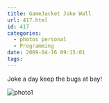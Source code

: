 ```yaml
---
title: GameJacket Joke Wall
url: 417.html
id: 417
categories:
  - photos personal
  - Programming
date: 2009-04-16 09:15:01
tags:
---
```


Joke a day keep the bugs at bay!
<!-- more -->
![photo1](https://mikecann.co.uk/wp-content/uploads/2009/04/photo1.jpg "photo1")